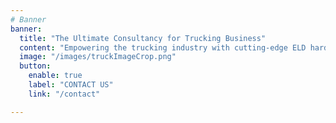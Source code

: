 ```yaml
---
# Banner
banner:
  title: "The Ultimate Consultancy for Trucking Business"
  content: "Empowering the trucking industry with cutting-edge ELD hardware solutions, our consultancy ensures compliance and efficiency for fleets of all sizes. We specialize in sourcing, integrating, and supporting top-tier devices tailored to your unique operational needs. Drive smarter, stay compliant, and maximize productivity with our expert guidance."
  image: "/images/truckImageCrop.png"
  button:
    enable: true
    label: "CONTACT US"
    link: "/contact"

---
```

